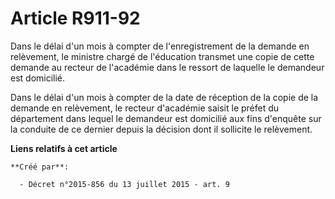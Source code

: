 # Article R911-92

Dans le délai d'un mois à compter de l'enregistrement de la demande en relèvement, le ministre chargé de l'éducation transmet
une copie de cette demande au recteur de l'académie dans le ressort de laquelle le demandeur est domicilié. 

Dans le délai d'un mois à compter de la date de réception de la copie de la demande en relèvement, le recteur d'académie
saisit le préfet du département dans lequel le demandeur est domicilié aux fins d'enquête sur la conduite de ce dernier
depuis la décision dont il sollicite le relèvement.

**Liens relatifs à cet article**

	**Créé par**:

	  - Décret n°2015-856 du 13 juillet 2015 - art. 9
